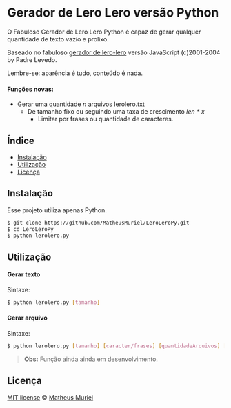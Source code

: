 # Gerador de Lero Lero versão Python

O Fabuloso Gerador de Lero Lero Python é capaz de gerar qualquer quantidade de texto vazio e prolixo.


Baseado no fabuloso [gerador de lero-lero](http://lerolero.bgnweb.com.br/) versão JavaScript (c)2001-2004 by Padre Levedo.


Lembre-se: aparência é tudo, conteúdo é nada.

#### Funções novas: 
- Gerar uma quantidade _n_ arquivos lerolero.txt 
	- De tamanho fixo ou seguindo uma taxa de crescimento _len * x_
		- Limitar por frases ou quantidade de caracteres.


## Índice
- [Instalação](#instalação)
- [Utilização](#utilização)
- [Licença](#licença)

## Instalação
Esse projeto utiliza apenas Python.

```sh
$ git clone https://github.com/MatheusMuriel/LeroLeroPy.git
$ cd LeroLeroPy
$ python lerolero.py
```

## Utilização
#### Gerar texto
Sintaxe:
```sh
$ python lerolero.py [tamanho]
```
	

#### Gerar arquivo	
Sintaxe:
```sh
$ python lerolero.py [tamanho] [caracter/frases] [quantidadeArquivos] [taxaCrescimento] [nomearquivo]
```
> **Obs:** Função ainda ainda em desenvolvimento.


## Licença
[MIT license](LICENSE) &copy; [Matheus Muriel](https://github.com/MatheusMuriel/)

